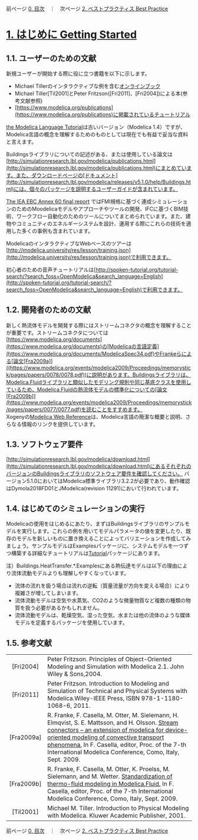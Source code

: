 前ページ [0. 目次](./0_Top.md)　｜　次ページ [2. ベストプラクティス Best Practice](./2_BestPractice.md)  
  
# [1. はじめに Getting Started](http://simulationresearch.lbl.gov/modelica/userGuide/gettingStarted.html)  
## 1.1. ユーザーのための文献  
新規ユーザーが開始する際に役に立つ書籍を以下に示します。  
* Michael Tillerのインタラクティブな例を含む[オンラインブック](http://book.xogeny.com/)  
* Michael Tiller[Til2001]とPeter Fritzson([Fri2011]、[Fri2004])による本(参考文献参照)  
* [https://www.modelica.org/publications](https://www.modelica.org/publications)に掲載されているチュートリアル  
  
[the Modelica Language Tutorial](https://www.modelica.org/documents/ModelicaTutorial14.pdf)は古いバージョン（Modelica 1.4）ですが、Modelica言語の概念を理解するためのものとしては現在でも有益で妥当な資料と言えます。  
  
Buildingsライブラリについての記述がある、または使用している論文は[http://simulationresearch.lbl.gov/modelica/publications.html](http://simulationresearch.lbl.gov/modelica/publications.html)にまとめています。また、ダウンロードページの[ドキュメント](http://simulationresearch.lbl.gov/modelica/releases/v5.1.0/help/Buildings.html)には、個々のパッケージを説明するユーザーガイドが含まれています。  
  
[The IEA EBC Annex 60 final report](http://www.iea-annex60.org/final-report.html) ではFMI規格に基づく連成シミュレーションのためのMoodelicaモデルやアプローチやツールの開発、IFCに基づくBIM技術、ワークフロー自動化のためのツールについてまとめられています。また、建物やコミュニティのエネルギーシステムを設計、運用する際にこれらの技術を適用した多くの事例も含まれています。  
  
ModelicaのインタラクティブなWebベースのツアーは[http://modelica.university/res/lesson/training.json](http://modelica.university/res/lesson/training.json)で利用できます。  
  
初心者のための音声チュートリアルは[http://spoken-tutorial.org/tutorial-search/?search_foss=OpenModelica&search_language=English](http://spoken-tutorial.org/tutorial-search/?search_foss=OpenModelica&search_language=English)で利用できます。  
  
## 1.2. 開発者のための文献  
新しく熱流体モデルを開発する際にはストリームコネクタの概念を理解することが重要です。ストリームコネクタについては[https://www.modelica.org/documents](https://www.modelica.org/documents)の[Modelicaの言語定義](https://www.modelica.org/documents/ModelicaSpec34.pdf)やFrankeらによる[論文[Fra2009a]]((https://www.modelica.org/events/modelica2009/Proceedings/memorystick/pages/papers/0078/0078.pdf))に説明があります。Buildingsライブラリは、Modelica.Fluidライブラリと類似したモデリング規則や同じ基底クラスを使用しているため、Modelica.Fluidの熱流体モデルの標準化についての[論文[Fra2009b]](https://www.modelica.org/events/modelica2009/Proceedings/memorystick/pages/papers/0077/0077.pdf)を読むことをすすめます。  
Xogenyの[Modelica Web Reference](http://modref.xogeny.com/)は、Modelica言語の簡潔な概要と説明、さらなる情報のリンクを提供しています。  
  
## 1.3. ソフトウェア要件  
[http://simulationresearch.lbl.gov/modelica/download.html](http://simulationresearch.lbl.gov/modelica/download.html)にあるそれぞれのバージョンのBuildingsライブラリのソフトウェア要件を確認してください。 バージョン5.1.0においてはModelica標準ライブラリ3.2.2が必要であり、動作確認はDymola2018FD01とJModelica(revision 11291)において行われています。  
  
## 1.4. はじめてのシミュレーションの実行  
Modelicaの使用をはじめるにあたり、まずはBuildingsライブラリのサンプルモデルを実行します。これらの例を用いてモデルパラメータの値を変更したり、既存のモデルを新しいものに置き換えることによってバリエーションを作成してみましょう。サンプルモデルはExamplesパッケージに、システムモデルを一つずつ構築する詳細なチュートリアルは[Tutorial](http://simulationresearch.lbl.gov/modelica/releases/latest/help/Buildings_Examples_Tutorial.html)パッケージにあります。  
  
注）Buildings.HeatTransfer.*.Examplesにある熱伝達モデルは以下の理由により流体流動モデルよりも理解しやすくなっています。  
* 流体の流れを扱う場合は流れの逆転（質量流量が方向を変える場合）により複雑さが増してしまいます。  
* 流体流動モデルは空気や水蒸気、CO2のような微量物質など複数の種類の物質を扱う必要があるかもしれません。  
* 流体流動モデルは、乾燥空気、湿った空気、水または他の流体のような媒体モデルを定義するパッケージを使用しています。  
  
## 1.5. 参考文献  
|||
|:-:|:--|
|[Fri2004]|Peter Fritzson. Principles of Object-Oriented Modeling and Simulation with Modelica 2.1. John Wiley & Sons,2004.|
|[Fri2011]|Peter Fritzson. Introduction to Modeling and Simulation of Technical and Physical Systems with Modelica.Wiley-IEEE Press, ISBN 978-1-1180-1068-6, 2011.|
|[Fra2009a]|R. Franke, F. Casella, M. Otter, M. Sielemann, H. Elmqvist, S. E. Mattsson, and H. Olsson. [Stream connectors – an extension of modelica for device-oriented modeling of convective transport phenomena.](https://www.modelica.org/events/modelica2009/Proceedings/memorystick/pages/papers/0078/0078.pdf) In F. Casella, editor, Proc. of the 7-th International Modelica Conference, Como, Italy, Sept. 2009.|
|[Fra2009b]|R. Franke, F. Casella, M. Otter, K. Proelss, M. Sielemann, and M. Wetter. [Standardization of thermo-fluid modeling in Modelica.Fluid.](https://www.modelica.org/events/modelica2009/Proceedings/memorystick/pages/papers/0077/0077.pdf) In F. Casella, editor, Proc. of the 7-th International Modelica Conference, Como, Italy, Sept. 2009.|
|[Til2001]|Michael M. Tiller. Introduction to Physical Modeling with Modelica. Kluwer Academic Publisher, 2001.|
  
前ページ [0. 目次](./0_Top.md)　｜　次ページ [2. ベストプラクティス Best Practice](./2_BestPractice.md)